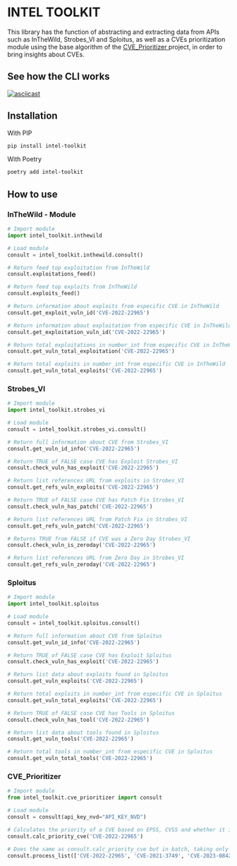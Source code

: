 # INTEL TOOLKIT

This library has the function of abstracting and extracting data from APIs such as InTheWild, Strobes_VI and Sploitus, as well as a CVEs prioritization module using the base algorithm of the [CVE_Prioritizer ](https://github.com/TURROKS/CVE_Prioritizer)project, in order to bring insights about CVEs.

## See how the CLI works

[![asciicast](https://asciinema.org/a/XeEM395BAFDYWSnPg0KoMMXmn.svg)](https://asciinema.org/a/XeEM395BAFDYWSnPg0KoMMXmn)

## Installation

With PIP

```bash
pip install intel-toolkit
```

With Poetry

```bash
poetry add intel-toolkit
```

## How to use

### InTheWild - Module

```python
# Import module
import intel_toolkit.inthewild

# Load module
consult = intel_toolkit.inthewild.consult()

# Return feed top exploitation from InTheWild
consult.exploitations_feed()

# Return feed top exploits from InTheWild
consult.exploits_feed()

# Return information about exploits from especific CVE in InTheWild
consult.get_exploit_vuln_id('CVE-2022-22965')

# Return information about exploitation from especific CVE in InTheWild
consult.get_exploitation_vuln_id('CVE-2022-22965')

# Return total exploitations in number_int from especific CVE in InTheWild
consult.get_vuln_total_exploitation('CVE-2022-22965')

# Return total exploits in number_int from especific CVE in InTheWild
consult.get_vuln_total_exploits('CVE-2022-22965')
```

### Strobes_VI

```python
# Import module
import intel_toolkit.strobes_vi

# Load module
consult = intel_toolkit.strobes_vi.consult()

# Return full information about CVE from Strobes_VI
consult.get_vuln_id_info('CVE-2022-22965')

# Return TRUE of FALSE case CVE has Exploit Strobes_VI
consult.check_vuln_has_exploit('CVE-2022-22965')

# Return list references URL from exploits in Strobes_VI
consult.get_refs_vuln_exploits('CVE-2022-22965')

# Return TRUE of FALSE case CVE has Patch Fix Strobes_VI
consult.check_vuln_has_patch('CVE-2022-22965')

# Return list references URL from Patch Fix in Strobes_VI
consult.get_refs_vuln_patch('CVE-2022-22965')

# Returns TRUE from FALSE if CVE was a Zero Day Strobes_VI
consult.check_vuln_is_zeroday('CVE-2022-22965')

# Return list references URL from Zero Day in Strobes_VI
consult.get_refs_vuln_zeroday('CVE-2022-22965')
```

### Sploitus

```python
# Import module
import intel_toolkit.sploitus

# Load module
consult = intel_toolkit.sploitus.consult()

# Return full information about CVE from Sploitus
consult.get_vuln_id_info('CVE-2022-22965')

# Return TRUE of FALSE case CVE has Exploit Sploitus
consult.check_vuln_has_exploit('CVE-2022-22965')

# Return list data about exploits found in Sploitus
consult.get_vuln_exploits('CVE-2022-22965')

# Return total exploits in number_int from especific CVE in Sploitus
consult.get_vuln_total_exploits('CVE-2022-22965')

# Return TRUE of FALSE case CVE has Tools in Sploitus
consult.check_vuln_has_tool('CVE-2022-22965')

# Return list data about tools found in Sploitus
consult.get_vuln_tools('CVE-2022-22965')

# Return total tools in number_int from especific CVE in Sploitus
consult.get_vuln_total_tools('CVE-2022-22965')
```

### CVE_Prioritizer

```python
# Import module
from intel_toolkit.cve_prioritizer import consult

# Load module
consult = consult(api_key_nvd="API_KEY_NVD")

# Calculates the priority of a CVE based on EPSS, CVSS and whether it is present in the CISA_KEY
consult.calc_priority_cve('CVE-2022-22965')

# Does the same as consult.calc_priority_cve but in batch, taking only a list of CVEs as input
consult.process_list(['CVE-2022-22965', 'CVE-2021-3749', 'CVE-2023-0842'])
```

